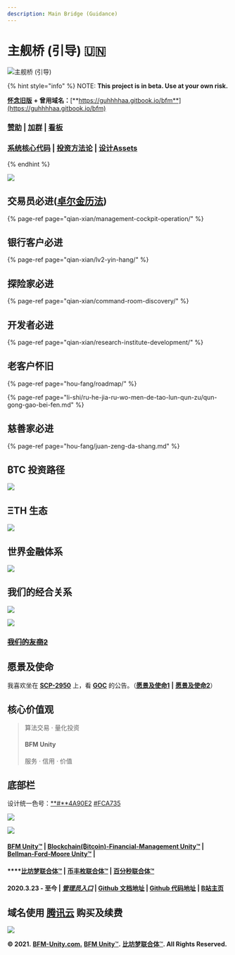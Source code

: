 ```yaml
---
description: Main Bridge (Guidance)
---
```


# 主舰桥 \(引导\) 🇺🇳

![&#x4E3B;&#x8230;&#x6865; \(&#x5F15;&#x5BFC;\)](.gitbook/assets/ok6w_kokdtoqqqldbiopanx28uhva7l7rcrxv1ckxgu.jpeg)

{% hint style="info" %}
NOTE: **This project is in beta. Use at your own risk.** 

[**怀念旧版**](https://guhhhhaa.gitbook.io/bfm-unity-doc-v1/) **+ 曾用域名：**[**https://guhhhhaa.gitbook.io/bfm**](https://guhhhhaa.gitbook.io/bfm)

### [赞助](https://guhhhhaa.gitbook.io/bfm/juan-zeng-da-shang) \| [加群](https://guhhhhaa.gitbook.io/bfm/ru-he-jia-ru-wo-men-de-tao-lun-qun-zu) \| [看板](https://trello.com/b/z4aDgNAL/todolist)

### ​[**系统核心代码**](https://guhhhhaa.gitbook.io/bfm/ruan-jian-bfm-on-python) \| [**投资方法论**](https://guhhhhaa.gitbook.io/joinquant/jin-rong-li-lun-zong-jie) **\|** [**设计Assets**](https://share.weiyun.com/l21pilUf)
{% endhint %}

![](.gitbook/assets/bfm-unity-2.0%20%281%29.png)

## 交易员必进\([卓尔金历法](https://www.bfm-unity.com/management-cockpit-operation/ling-hang-duo-lei-da)\)

{% page-ref page="qian-xian/management-cockpit-operation/" %}

## 银行客户必进

{% page-ref page="qian-xian/lv2-yin-hang/" %}

## 探险家必进

{% page-ref page="qian-xian/command-room-discovery/" %}

## 开发者必进

{% page-ref page="qian-xian/research-institute-development/" %}

## 老客户怀旧

{% page-ref page="hou-fang/roadmap/" %}

{% page-ref page="li-shi/ru-he-jia-ru-wo-men-de-tao-lun-qun-zu/qun-gong-gao-bei-fen.md" %}

## 慈善家必进

{% page-ref page="hou-fang/juan-zeng-da-shang.md" %}

## ₿TC 投资路径 <a id="tc-tou-zi-lu-jing"></a>

![](.gitbook/assets/defi_3.png)



## **ΞTH** 生态 <a id="th-sheng-tai"></a>

![](.gitbook/assets/ef558f261bce694919b0240c57cf96e8.jpg)

## 世界金融体系 <a id="shi-jie-jin-rong-ti-xi"></a>

![](https://gblobscdn.gitbook.com/assets%2F-M39hAhDwZfzJY4Aou3y%2F-MS_tTSvZKlvXeOtD3RP%2F-MS_x7kDam1NfXrnkUMP%2F%E5%B1%8F%E5%B9%95%E5%BF%AB%E7%85%A7%202021-02-03%20%E4%B8%8A%E5%8D%8811.33.58.png?alt=media&token=ff3b182b-101b-4f9a-b9b7-fa0e7b45233e)

## 我们的经合关系 <a id="zhan-lve-he-zuo-huo-ban"></a>

![](.gitbook/assets/bfm-unity-zhan-lve-he-zuo-huo-ban-.png)

![](.gitbook/assets/bfm-unity-you-shang-.png)

### ~~~~[~~我们的友商2~~](https://www.bilibili.com/video/BV1YW411d7ZY)~~~~

## 愿景及使命 <a id="yuan-jing-ji-shi-ming"></a>

我喜欢坐在 [**SCP-2950**](https://www.bilibili.com/video/BV1ts411g7Qw) 上，看 [**GOC**](https://www.bilibili.com/video/BV1gW411J7eP) 的公告。（[**愿景及使命1**](https://www.bilibili.com/bangumi/play/ss28381/) **\|** [**愿景及使命2**](http://www.dilidili3.com/play/3998/135852.html)）

## ‌核心价值观

> 算法交易 · 量化投资
>
> #### BFM Unity
>
> 服务 · 信用 · 价值

## 底部栏‌ <a id="di-bu-lan"></a>

设计统一色号：[**\#**4A90E2](https://www.color-hex.com/color/4a90e2)  [\#FCA735](https://www.color-hex.com/color/fca735)

![](.gitbook/assets/bfm-unity-logo-square.png)

![](.gitbook/assets/bfm-unity-logo%20%281%29.png)

#### ​[BFM Unity](https://www.bfm-unity.com/)[™](https://www.bfm-unity.com/) \| [Blockchain\(₿itcoin\)-Financial-Management Unity™](https://www.bfm-unity.com/) \| [Bellman-Ford-Moore Unity™](https://www.bfm-unity.com/) \|  <a id="fm-unity-itcoinfinancemanagement-unity-bellmanfordmoore-unity-bfm-lian-ti-2020-3-23-zhi-jin-guan-li-yuan-ru-kou-github-wen-dang-di-zhi-github-dai-ma-di-zhi-bzhan-zhu-ye"></a>

#### \*\*\*\*[**比坊梦联合体**™](https://www.bfm-unity.com/) **\|** [**币丰枚联合体**™](https://www.bfm-unity.com/) **\|** [**百分秒联合体**™](https://www.bfm-unity.com/) <a id="fm-unity-itcoinfinancemanagement-unity-bellmanfordmoore-unity-bfm-lian-ti-2020-3-23-zhi-jin-guan-li-yuan-ru-kou-github-wen-dang-di-zhi-github-dai-ma-di-zhi-bzhan-zhu-ye"></a>

#### 2020.3.23 - 至今 \| [_**管理员入口**_](https://app.gitbook.com/@guhhhhaa/s/bfm/) **\|** [**Github 文档地址**](https://github.com/guhhhhaa/bfm-gitbook) **\|** [**Github 代码地址**](https://github.com/guhhhhaa/bfm-group-file) **\|** [**B站主页**](https://space.bilibili.com/11708778) <a id="fm-unity-itcoinfinancemanagement-unity-bellmanfordmoore-unity-bfm-lian-ti-2020-3-23-zhi-jin-guan-li-yuan-ru-kou-github-wen-dang-di-zhi-github-dai-ma-di-zhi-bzhan-zhu-ye"></a>

## 域名使用 [腾讯云](https://console.cloud.tencent.com/domain) 购买及续费

![](.gitbook/assets/ping-mu-kuai-zhao-20210411-xia-wu-7.59.52.png)

**© 2021.** [**BFM-Unity.com.**](https://www.bfm-unity.com/) [**BFM Unity**™](https://www.bfm-unity.com/)**.** [**比坊梦联合体**™](https://www.bfm-unity.com/)**. All Rights Reserved.**

